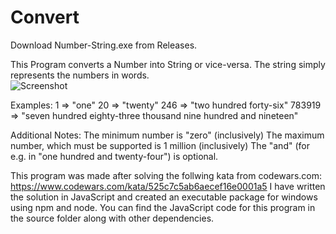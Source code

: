 ﻿# Convert
Download Number-String.exe from Releases.

This Program converts a Number into String or vice-versa. The string simply represents the numbers in words.  
![Screenshot](https://raw.githubusercontent.com/archisvaze/Number-to-String/master/Screenshot%20(2).png)  

Examples:
1 => "one"
20 => "twenty"
246 => "two hundred forty-six" 
783919 => "seven hundred eighty-three thousand nine hundred and nineteen"

Additional Notes:
The minimum number is "zero" (inclusively)
The maximum number, which must be supported is 1 million (inclusively)
The "and" (for e.g. in "one hundred and twenty-four") is optional.

This program was made after solving the follwing kata from codewars.com:
https://www.codewars.com/kata/525c7c5ab6aecef16e0001a5
I have written the solution in JavaScript and created an executable package for windows using npm and node.
You can find the JavaScript code for this program in the source folder along with other dependencies.
